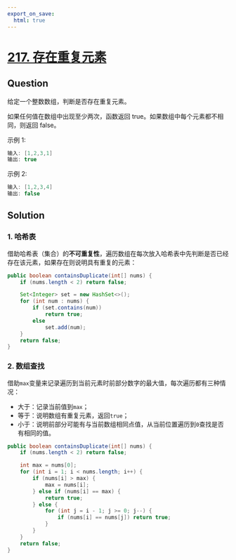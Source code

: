 ```yaml
---
export_on_save:
  html: true
---
```


# [217. 存在重复元素](https://leetcode-cn.com/problems/contains-duplicate/)

## Question

给定一个整数数组，判断是否存在重复元素。

如果任何值在数组中出现至少两次，函数返回 true。如果数组中每个元素都不相同，则返回 false。

示例 1:

```java
输入: [1,2,3,1]
输出: true
```

示例 2:

```java
输入: [1,2,3,4]
输出: false
```

## Solution

### 1. 哈希表

借助哈希表（集合）的**不可重复性**，遍历数组在每次放入哈希表中先判断是否已经存在该元素，如果存在则说明具有重复的元素：

```java
public boolean containsDuplicate(int[] nums) {
    if (nums.length < 2) return false;

    Set<Integer> set = new HashSet<>();
    for (int num : nums) {
        if (set.contains(num)) 
            return true;
        else
            set.add(num);
    }
    return false;
}
```

### 2. 数组查找

借助`max`变量来记录遍历到当前元素时前部分数字的最大值，每次遍历都有三种情况：

- 大于：记录当前值到`max`；
- 等于：说明数组有重复元素，返回`true`；
- 小于：说明前部分可能有与当前数组相同点值，从当前位置遍历到`0`查找是否有相同的值。

```java
public boolean containsDuplicate(int[] nums) {
    if (nums.length < 2) return false;

    int max = nums[0];
    for (int i = 1; i < nums.length; i++) {
        if (nums[i] > max) {
            max = nums[i];
        } else if (nums[i] == max) {
            return true;
        } else {
            for (int j = i - 1; j >= 0; j--) {
                if (nums[i] == nums[j]) return true;
            }
        }
    }
    return false;
}
```